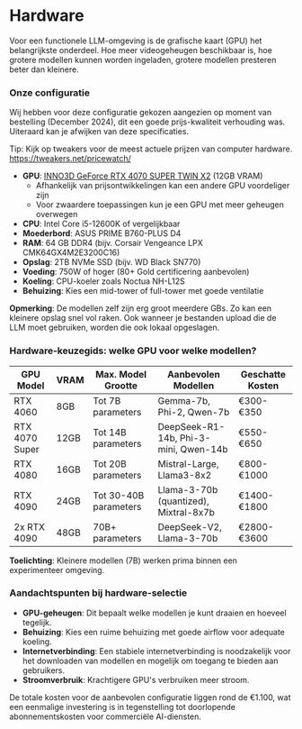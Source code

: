 # **Hardware**

Voor een functionele LLM-omgeving is de grafische kaart (GPU) het belangrijkste onderdeel. Hoe meer videogeheugen beschikbaar is, hoe grotere modellen kunnen worden ingeladen, grotere modellen presteren beter dan kleinere.

### **Onze configuratie**

Wij hebben voor deze configuratie gekozen aangezien op moment van bestelling (December 2024), dit een goede prijs-kwaliteit verhouding was. Uiteraard kan je afwijken van deze specificaties.

Tip: Kijk op tweakers voor de meest actuele prijzen van computer hardware. https://tweakers.net/pricewatch/

- **GPU**: [INNO3D GeForce RTX 4070 SUPER TWIN X2](https://www.inno3d.com/products_detail.php?refid=909) (12GB VRAM)
  - Afhankelijk van prijsontwikkelingen kan een andere GPU voordeliger zijn
  - Voor zwaardere toepassingen kun je een GPU met meer geheugen overwegen
- **CPU**: Intel Core i5-12600K of vergelijkbaar
- **Moederbord**: ASUS PRIME B760-PLUS D4
- **RAM**: 64 GB DDR4 (bijv. Corsair Vengeance LPX CMK64GX4M2E3200C16)
- **Opslag**: 2TB NVMe SSD (bijv. WD Black SN770)
- **Voeding**: 750W of hoger (80+ Gold certificering aanbevolen)
- **Koeling**: CPU-koeler zoals Noctua NH-L12S
- **Behuizing**: Kies een mid-tower of full-tower met goede ventilatie

**Opmerking**: De modellen zelf zijn erg groot meerdere GBs. Zo kan een kleinere opslag snel vol raken. Ook wanneer je bestanden upload die de LLM moet gebruiken, worden die ook lokaal opgeslagen.

### **Hardware-keuzegids: welke GPU voor welke modellen?**

| GPU Model | VRAM | Max. Model Grootte | Aanbevolen Modellen | Geschatte Kosten |
|---|---|---|---|---|
| RTX 4060 | 8GB | Tot 7B parameters | Gemma-7b, Phi-2, Qwen-7b | €300-€350 | 
| RTX 4070 Super | 12GB | Tot 14B parameters | DeepSeek-R1-14b, Phi-3-mini, Qwen-14b | €550-€650 | 
| RTX 4080 | 16GB | Tot 20B parameters | Mistral-Large, Llama3-8x2 | €800-€1000 |
| RTX 4090 | 24GB | Tot 30-40B parameters | Llama-3-70b (quantized), Mixtral-8x7b | €1400-€1800 | 
| 2x RTX 4090 | 48GB | 70B+ parameters | DeepSeek-V2, Llama-3-70b | €2800-€3600 |

**Toelichting**: Kleinere modellen (7B) werken prima binnen een experimenteer omgeving.

### **Aandachtspunten bij hardware-selectie**

- **GPU-geheugen**: Dit bepaalt welke modellen je kunt draaien en hoeveel tegelijk.
- **Behuizing**: Kies een ruime behuizing met goede airflow voor adequate koeling.
- **Internetverbinding**: Een stabiele internetverbinding is noodzakelijk voor het downloaden van modellen en mogelijk om toegang te bieden aan gebruikers.
- **Stroomverbruik**: Krachtigere GPU's verbruiken meer stroom.

De totale kosten voor de aanbevolen configuratie liggen rond de €1.100, wat een eenmalige investering is in tegenstelling tot doorlopende abonnementskosten voor commerciële AI-diensten.